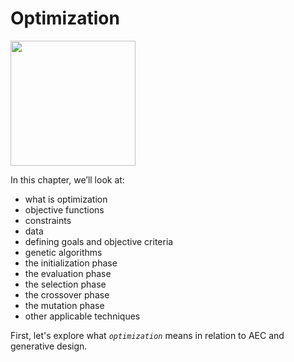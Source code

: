 # Optimization

<img src="../.gitbook/assets/deeper/optimization.png" style="width:200px;"/>

In this chapter, we’ll look at:

* what is optimization
* objective functions
* constraints
* data
* defining goals and objective criteria
* genetic algorithms
* the initialization phase
* the evaluation phase
* the selection phase
* the crossover phase
* the mutation phase
* other applicable techniques

First, let's explore what *`optimization`* means in relation to AEC and generative design.
